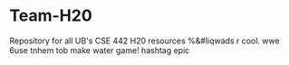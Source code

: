 # Team-H20
Repository for all UB's CSE 442 H20 resources
%&#liqwads r cool. wwe 6use tnhem tob make water game! hashtag epic 

